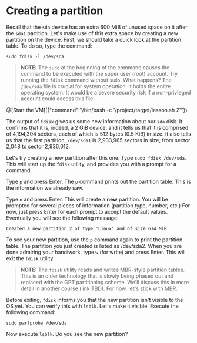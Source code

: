 # Creating a partition
Recall that the `sda` device has an extra 600 MiB of unused space on it after the `sda1` partition. Let's make use of this extra space by creating a new partition on the device. First, we should take a quick look at the partition table. To do so, type the command:

```
sudo fdisk -l /dev/sda
```

> **NOTE:** The `sudo` at the beginning of the command causes the command to be executed with the super user (root) account. Try running the `fdisk` command without `sudo`. What happens? The `/dev/sda` file is crucial for system operation. It holds the enitre operating system. It would be a severe security risk if a non-privleged account could access this file.

@[Start the VM]({"command":"/bin/bash -c '/project/target/lesson.sh 2'"})

The output of `fdisk` gives us some new information about our `sda` disk. It confirms that it is, indeed, a 2 GiB device, and it tells us that it is comprised of 4,194,304 sectors, each of which is 512 bytes (0.5 KiB) in size. It also tells us that the first partition, `/dev/sda1` is 2,933,965 sectors in size, from sector 2,048 to sector 2,936,012.

Let's try creating a new partition after this one. Type `sudo fdisk /dev/sda`. This will start up the `fdisk` utility, and provides you with a prompt for a command.

Type `p` and press Enter. The `p` command prints out the partition table. This is the information we already saw.

Type `n` and press Enter. This will create a **new** partition. You will be prompted for several pieces of information (partition type, number, etc.) For now, just press Enter for each prompt to accept the default values. Eventually you will see the following message:

```
Created a new partition 2 of type 'Linux' and of size 614 MiB.
```

To see your new partition, use the `p` command again to print the partition table. The partition you just created is listed as /dev/sda2. When you are done admiring your handiwork, type `w` (for write) and press Enter. This will exit the `fdisk` utility.

> **NOTE:** The `fdisk` utility reads and writes MBR-style partition tables. This is an older technology that is slowly being phased out and replaced with the GPT partitioning scheme. We'll discuss this in more detail in another course (link TBD). For now, let's stick with MBR.

Before exiting, `fdisk` informs you that the new partition isn't visible to the OS yet. You can verify this with `lsblk`. Let's make it visible. Execute the following command:

```
sudo partprobe /dev/sda
```

Now execute `lsblk`. Do you see the new partition?
